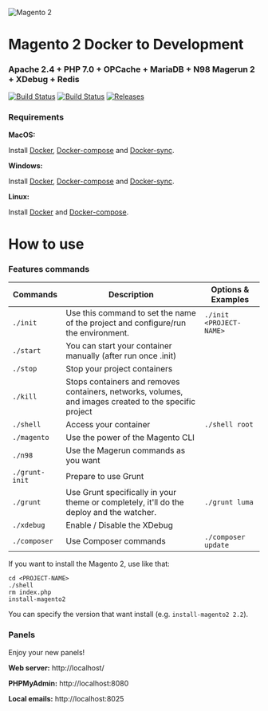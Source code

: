 ![Magento 2](https://cdn.rawgit.com/rafaelstz/magento2-snippets-visualstudio/master/images/icon.png)

#  Magento 2 Docker to Development

### Apache 2.4 + PHP 7.0 + OPCache + MariaDB + N98 Magerun 2 + XDebug + Redis

[![Build Status](https://travis-ci.org/sensukho/mg2.svg?branch=master)](https://travis-ci.org/sensukho/mg2)
[![Build Status](https://images.microbadger.com/badges/image/sensukho/mg2-stack.svg)](https://microbadger.com/images/sensukho/mg2-stack)
[![Releases](https://img.shields.io/github/release/sensukho/mg2-stack.svg)](https://github.com/sensukho/mg2/releases)

### Requirements

**MacOS:**

Install [Docker](https://docs.docker.com/docker-for-mac/install/), [Docker-compose](https://docs.docker.com/compose/install/#install-compose) and [Docker-sync](https://github.com/EugenMayer/docker-sync/wiki/docker-sync-on-OSX).

**Windows:**

Install [Docker](https://docs.docker.com/docker-for-windows/install/), [Docker-compose](https://docs.docker.com/compose/install/#install-compose) and [Docker-sync](https://github.com/EugenMayer/docker-sync/wiki/docker-sync-on-Windows).

**Linux:**

Install [Docker](https://docs.docker.com/engine/installation/linux/docker-ce/ubuntu/) and [Docker-compose](https://docs.docker.com/compose/install/#install-compose).

# How to use

### Features commands

| Commands  | Description  | Options & Examples |
|---|---|---|
| `./init`  | Use this command to set the name of the project and configure/run the environment.  | `./init <PROJECT-NAME>` |
| `./start`  | You can start your container manually (after run once .init)  | |
| `./stop`  | Stop your project containers  | |
| `./kill`  | Stops containers and removes containers, networks, volumes, and images created to the specific project  | |
| `./shell`  | Access your container  | `./shell root` | |
| `./magento`  | Use the power of the Magento CLI  | |
| `./n98`  | Use the Magerun commands as you want | |
| `./grunt-init`  | Prepare to use Grunt  | |
| `./grunt`  | Use Grunt specifically in your theme or completely, it'll do the deploy and the watcher.  | `./grunt luma` |
| `./xdebug`  |  Enable / Disable the XDebug | |
| `./composer`  |  Use Composer commands | `./composer update` |

If you want to install the Magento 2, use like that:

```
cd <PROJECT-NAME>
./shell
rm index.php
install-magento2
```

You can specify the version that want install (e.g. `install-magento2 2.2`).

### Panels

Enjoy your new panels!

**Web server:** http://localhost/

**PHPMyAdmin:** http://localhost:8080

**Local emails:** http://localhost:8025
